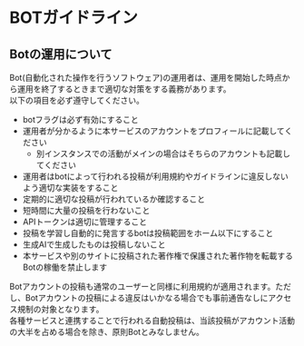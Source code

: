 # BOTガイドライン

## Botの運用について
Bot(自動化された操作を行うソフトウェア)の運用者は、運用を開始した時点から運用を終了するときまで適切な対策をする義務があります。  
以下の項目を必ず遵守してください。
- botフラグは必ず有効にすること
- 運用者が分かるように本サービスのアカウントをプロフィールに記載してください
  - 別インスタンスでの活動がメインの場合はそちらのアカウントも記載してください
- 運用者はbotによって行われる投稿が利用規約やガイドラインに違反しないよう適切な実装をすること
- 定期的に適切な投稿が行われているか確認すること
- 短時間に大量の投稿を行わないこと
- APIトークンは適切に管理すること
- 投稿を学習し自動的に発言するbotは投稿範囲をホーム以下にすること  
- 生成AIで生成したものは投稿しないこと
- 本サービスや別のサイトに投稿された著作権で保護された著作物を転載するBotの稼働を禁止します

Botアカウントの投稿も通常のユーザーと同様に利用規約が適用されます。ただし、Botアカウントの投稿による違反はいかなる場合でも事前通告なしにアクセス規制の対象となります。  
各種サービスと連携することで行われる自動投稿は、当該投稿がアカウント活動の大半を占める場合を除き、原則Botとみなしません。 

